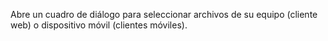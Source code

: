 Abre un cuadro de diálogo para seleccionar archivos de su equipo (cliente web) o dispositivo móvil (clientes móviles).

